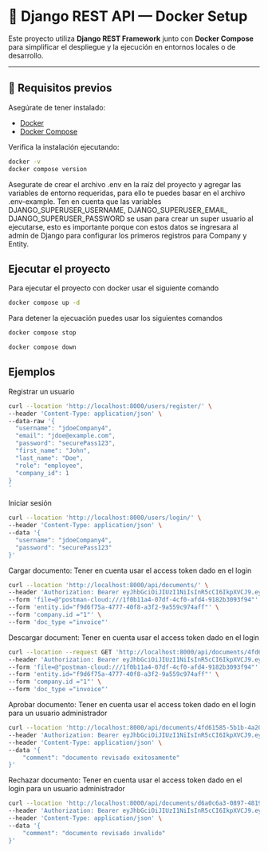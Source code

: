 # 🚀 Django REST API — Docker Setup

Este proyecto utiliza **Django REST Framework** junto con **Docker Compose** para simplificar el despliegue y la ejecución en entornos locales o de desarrollo.

---

## 🧩 Requisitos previos

Asegúrate de tener instalado:

- [Docker](https://www.docker.com/get-started)
- [Docker Compose](https://docs.docker.com/compose/install/)

Verifica la instalación ejecutando:

```bash
docker -v
docker compose version
```

Asegurate de crear el archivo .env en la raíz del proyecto y agregar las variables de entorno requeridas, para ello te puedes basar en el archivo .env-example. 
Ten en cuenta que las variables DJANGO_SUPERUSER_USERNAME, DJANGO_SUPERUSER_EMAIL, DJANGO_SUPERUSER_PASSWORD se usan para crear un super usuario al ejecutarse, esto es importante porque con estos datos se ingresara al admin de Django para configurar los primeros registros para Company y Entity. 

## Ejecutar el proyecto

Para ejecutar el proyecto con docker usar el siguiente comando 

```bash
docker compose up -d
```

Para detener la ejecuación puedes usar los siguientes comandos

```bash
docker compose stop
```

```bash
docker compose down
```

## Ejemplos 

Registrar un usuario 

```bash
curl --location 'http://localhost:8000/users/register/' \
--header 'Content-Type: application/json' \
--data-raw '{
  "username": "jdoeCompany4",
  "email": "jdoe@example.com",
  "password": "securePass123",
  "first_name": "John",
  "last_name": "Doe",
  "role": "employee",
  "company_id": 1
}
'
```

Iniciar sesión 

```bash
curl --location 'http://localhost:8000/users/login/' \
--header 'Content-Type: application/json' \
--data '{
  "username": "jdoeCompany4",
  "password": "securePass123"
}'
```
Cargar documento: Tener en cuenta usar el access token dado en el login
```bash
curl --location 'http://localhost:8000/api/documents/' \
--header 'Authorization: Bearer eyJhbGciOiJIUzI1NiIsInR5cCI6IkpXVCJ9.eyJ0b2tlbl90eXBlIjoiYWNjZXNzIiwiZXhwIjoxNzYxNDA3MDQzLCJpYXQiOjE3NjE0MDM0NDMsImp0aSI6ImZiMzM5NzU5MDAyZTQ4OTk5NDBmZmI4MjZkMGRmZWVjIiwidXNlcl9pZCI6IjYifQ.3qW0SHLnAfGZSkNVTtptom8mDA9ZHHK4_P7y2egobBc' \
--form 'file=@"postman-cloud:///1f0b11a4-07df-4cf0-afd4-9182b3093f94"' \
--form 'entity.id="f9d6f75a-4777-40f8-a3f2-9a559c974aff"' \
--form 'company.id ="1"' \
--form 'doc_type ="invoice"'
```

Descargar document: Tener en cuenta usar el access token dado en el login
```bash
curl --location --request GET 'http://localhost:8000/api/documents/4fd61585-5b1b-4a20-9478-bc0c5217ced7' \
--header 'Authorization: Bearer eyJhbGciOiJIUzI1NiIsInR5cCI6IkpXVCJ9.eyJ0b2tlbl90eXBlIjoiYWNjZXNzIiwiZXhwIjoxNzYxNDA3MDQzLCJpYXQiOjE3NjE0MDM0NDMsImp0aSI6ImZiMzM5NzU5MDAyZTQ4OTk5NDBmZmI4MjZkMGRmZWVjIiwidXNlcl9pZCI6IjYifQ.3qW0SHLnAfGZSkNVTtptom8mDA9ZHHK4_P7y2egobBc' \
--form 'file=@"postman-cloud:///1f0b11a4-07df-4cf0-afd4-9182b3093f94"' \
--form 'entity.id="f9d6f75a-4777-40f8-a3f2-9a559c974aff"' \
--form 'company.id ="1"' \
--form 'doc_type ="invoice"'
```

Aprobar documento: Tener en cuenta usar el access token dado en el login para un usuario administrador
```bash
curl --location 'http://localhost:8000/api/documents/4fd61585-5b1b-4a20-9478-bc0c5217ced7/approve/' \
--header 'Authorization: Bearer eyJhbGciOiJIUzI1NiIsInR5cCI6IkpXVCJ9.eyJ0b2tlbl90eXBlIjoiYWNjZXNzIiwiZXhwIjoxNzYxNDA3MDQzLCJpYXQiOjE3NjE0MDM0NDMsImp0aSI6ImZiMzM5NzU5MDAyZTQ4OTk5NDBmZmI4MjZkMGRmZWVjIiwidXNlcl9pZCI6IjYifQ.3qW0SHLnAfGZSkNVTtptom8mDA9ZHHK4_P7y2egobBc' \
--header 'Content-Type: application/json' \
--data '{
    "comment": "documento revisado exitosamente"
}'
```

Rechazar documento: Tener en cuenta usar el access token dado en el login para un usuario administrador

```bash
curl --location 'http://localhost:8000/api/documents/d6a0c6a3-0897-4819-bb2f-7cad2253f8a6/reject/' \
--header 'Authorization: Bearer eyJhbGciOiJIUzI1NiIsInR5cCI6IkpXVCJ9.eyJ0b2tlbl90eXBlIjoiYWNjZXNzIiwiZXhwIjoxNzYxMzUxMzIxLCJpYXQiOjE3NjEzNDc3MjEsImp0aSI6IjQwM2IzMzIyZTZjZDQ5MTk4Y2Q0ZWUxNGRhMzA0NGYxIiwidXNlcl9pZCI6IjIifQ.dYsaLq7B0rID6KmcujPv-TlEAMHVwegjTaXP3COnCkQ' \
--header 'Content-Type: application/json' \
--data '{
    "comment": "documento revisado invalido"
}'
```